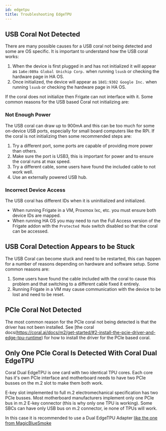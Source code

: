 ```yaml
---
id: edgetpu
title: Troubleshooting EdgeTPU
---
```


## USB Coral Not Detected

There are many possible causes for a USB coral not being detected and some are OS specific. It is important to understand how the USB coral works:

1. When the device is first plugged in and has not initialized it will appear as `1a6e:089a Global Unichip Corp.` when running `lsusb` or checking the hardware page in HA OS.
2. Once initialized, the device will appear as `18d1:9302 Google Inc.` when running `lsusb` or checking the hardware page in HA OS.

If the coral does not initialize then Frigate can not interface with it. Some common reasons for the USB based Coral not initializing are:

### Not Enough Power

The USB coral can draw up to 900mA and this can be too much for some on-device USB ports, especially for small board computers like the RPi. If the coral is not initializing then some recommended steps are:

1. Try a different port, some ports are capable of providing more power than others.
2. Make sure the port is USB3, this is important for power and to ensure the coral runs at max speed.
3. Try a different cable, some users have found the included cable to not work well.
4. Use an externally powered USB hub.

### Incorrect Device Access

The USB coral has different IDs when it is uninitialized and initialized.

- When running Frigate in a VM, Proxmox lxc, etc. you must ensure both device IDs are mapped.
- When running HA OS you may need to run the Full Access version of the Frigate addon with the `Protected Mode` switch disabled so that the coral can be accessed.

## USB Coral Detection Appears to be Stuck

The USB Coral can become stuck and need to be restarted, this can happen for a number of reasons depending on hardware and software setup. Some common reasons are:

1. Some users have found the cable included with the coral to cause this problem and that switching to a different cable fixed it entirely.
2. Running Frigate in a VM may cause communication with the device to be lost and need to be reset.

## PCIe Coral Not Detected

The most common reason for the PCIe coral not being detected is that the driver has not been installed. See [the coral docs(https://coral.ai/docs/m2/get-started/#2-install-the-pcie-driver-and-edge-tpu-runtime) for how to install the driver for the PCIe based coral.

## Only One PCIe Coral Is Detected With Coral Dual EdgeTPU

Coral Dual EdgeTPU is one card with two identical TPU cores. Each core has it's own PCIe interface and motherboard needs to have two PCIe busses on the m.2 slot to make them both work.

E-key slot implemented to full m.2 electromechanical specification has two PCIe busses. Most motherboard manufacturers implement only one PCIe bus in m.2 E-key connector (this is why only one TPU is working). Some SBCs can have only USB bus on m.2 connector, ie none of TPUs will work.

In this case it is recommended to use a Dual EdgeTPU Adapter [like the one from MagicBlueSmoke](https://github.com/magic-blue-smoke/Dual-Edge-TPU-Adapter)
